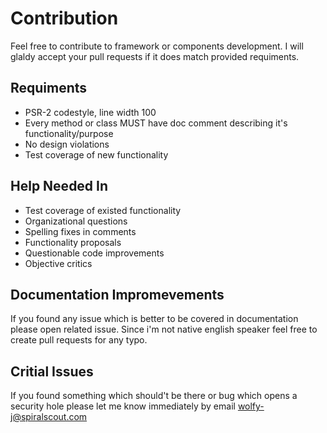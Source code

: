 # Contribution
Feel free to contribute to framework or components development. I will glaldy accept your pull requests if it does match provided requiments.

## Requiments
* PSR-2 codestyle, line width 100
* Every method or class MUST have doc comment describing it's functionality/purpose
* No design violations
* Test coverage of new functionality

## Help Needed In
* Test coverage of existed functionality
* Organizational questions
* Spelling fixes in comments
* Functionality proposals
* Questionable code improvements
* Objective critics


## Documentation Impromevements
If you found any issue which is better to be covered in documentation please open related issue. Since i'm not native english speaker feel free to create pull requests for any typo.

## Critial Issues
If you found something which should't be there or bug which opens a security hole please let me know immediately by email wolfy-j@spiralscout.com
